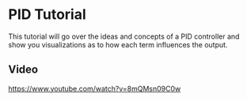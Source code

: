 # PID Tutorial

This tutorial will go over the ideas and concepts of a PID controller and show you
visualizations as to how each term influences the output.

## Video

https://www.youtube.com/watch?v=8mQMsn09C0w